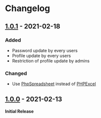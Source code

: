 Changelog
===

## [1.0.1] - 2021-02-18
### Added
* Password update by every users
* Profile update by every users
* Restriction of profile update by admins

### Changed
* Use [PhpSpreadsheet](https://github.com/PHPOffice/PhpSpreadsheet) instead of [PHPExcel](https://github.com/PHPOffice/PHPExcel)

## [1.0.0] - 2021-02-13
#### Initial Release

[1.0.1]: https://github.com/nozomu-y/kleines-mypage/releases/tag/v1.0.1
[1.0.0]: https://github.com/nozomu-y/kleines-mypage/releases/tag/v1.0.0

